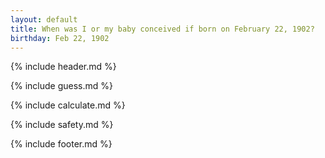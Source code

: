 ```yaml
---
layout: default
title: When was I or my baby conceived if born on February 22, 1902?
birthday: Feb 22, 1902
---
```


{% include header.md %}

{% include guess.md %}

{% include calculate.md %}

{% include safety.md %}

{% include footer.md %}



